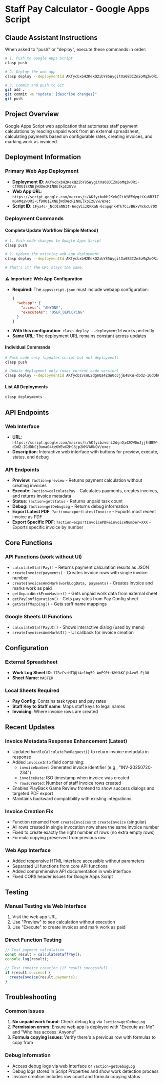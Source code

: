 # Staff Pay Calculator - Google Apps Script

## Claude Assistant Instructions
When asked to "push" or "deploy", execute these commands in order:
```bash
# 1. Push to Google Apps Script
clasp push

# 2. Deploy the web app
clasp deploy --deploymentId AKfycbxbH2KekQ2ibY85WygitXa6B3IZmSoMq2wORi-Cf9OU1EXNBjWdOecRINOElkpIzEVw

# 3. Commit and push to Git
git add .
git commit -m "Update: [describe changes]"
git push
```

## Project Overview
Google Apps Script web application that automates staff payment calculations by reading unpaid work from an external spreadsheet, calculating payments based on configurable rates, creating invoices, and marking work as invoiced.

## Deployment Information

### Primary Web App Deployment
- **Deployment ID**: `AKfycbxbH2KekQ2ibY85WygitXa6B3IZmSoMq2wORi-Cf9OU1EXNBjWdOecRINOElkpIzEVw`
- **Web App URL**: `https://script.google.com/macros/s/AKfycbxbH2KekQ2ibY85WygitXa6B3IZmSoMq2wORi-Cf9OU1EXNBjWdOecRINOElkpIzEVw/exec`
- **Script ID**: `1Fya4c-_NCDInNN3t-6eqViizQRKaN-6capqnkHTk7CLvB6xV4ckcU70X`

### Deployment Commands

#### Complete Update Workflow (Simple Method)
```bash
# 1. Push code changes to Google Apps Script
clasp push

# 2. Update the existing web app deployment
clasp deploy --deploymentId AKfycbxbH2KekQ2ibY85WygitXa6B3IZmSoMq2wORi-Cf9OU1EXNBjWdOecRINOElkpIzEVw

# That's it! The URL stays the same.
```

#### ⚠️ Important: Web App Configuration
- **Required**: The `appsscript.json` must include webapp configuration:
  ```json
  {
    "webapp": {
      "access": "ANYONE",
      "executeAs": "USER_DEPLOYING"
    }
  }
  ```
- **With this configuration**: `clasp deploy --deploymentId` works perfectly
- **Same URL**: The deployment URL remains constant across updates

#### Individual Commands
```bash
# Push code only (updates script but not deployment)
clasp push

# Update deployment only (uses current code version)
clasp deploy --deploymentId AKfycbzvsnL2dgnQa4ZQW0oJjjE4BKW-dDd2-IGdDbCj9ana04tz6WEwX2HC6jp2KMVARNQV --description "Updated version"
```

#### List All Deployments
```bash
clasp deployments
```

## API Endpoints

### Web Interface
- **URL**: `https://script.google.com/macros/s/AKfycbzvsnL2dgnQa4ZQW0oJjjE4BKW-dDd2-IGdDbCj9ana04tz6WEwX2HC6jp2KMVARNQV/exec`
- **Description**: Interactive web interface with buttons for preview, execute, status, and debug

### API Endpoints
- **Preview**: `?action=preview` - Returns payment calculation without creating invoices
- **Execute**: `?action=calculatePay` - Calculates payments, creates invoices, and returns invoice metadata
- **Status**: `?action=getStatus` - Returns unpaid task count
- **Debug**: `?action=getDebugLog` - Returns debug information
- **Export Latest PDF**: `?action=exportLatestInvoice` - Exports most recent invoice as PDF
- **Export Specific PDF**: `?action=exportInvoicePDF&invoiceNumber=XXX` - Exports specific invoice by number

## Core Functions

### API Functions (work without UI)
- `calculateStaffPay()` - Returns payment calculation results as JSON
- `createInvoice(payments)` - Creates invoice rows with single invoice number
- `createInvoicesAndMark(workLogData, payments)` - Creates invoice and marks work as paid
- `getUnpaidWorkFromMaster()` - Gets unpaid work data from external sheet
- `getPayConfiguration()` - Gets pay rates from Pay Config sheet
- `getStaffMapping()` - Gets staff name mappings

### Google Sheets UI Functions
- `calculateStaffPayUI()` - Shows interactive dialog (used by menu)
- `createInvoicesAndMarkUI()` - UI callback for invoice creation

## Configuration

### External Spreadsheet
- **Work Log Sheet ID**: `17BzCsrHTQQi4e1hg59_AmP9PtiKWdkKCjbAvu5_EjO0`
- **Sheet Name**: `MASTER`

### Local Sheets Required
- **Pay Config**: Contains task types and pay rates
- **Staff Key to Staff name**: Maps staff keys to legal names  
- **Invoicing**: Where invoice rows are created

## Recent Updates

### Invoice Metadata Response Enhancement (Latest)
- Updated `handleCalculatePayRequest()` to return invoice metadata in response
- Added `invoiceInfo` field containing:
  - `invoiceNumber`: Generated invoice identifier (e.g., "INV-20250720-234")
  - `invoiceDate`: ISO timestamp when invoice was created
  - `rowsCreated`: Number of staff invoice rows created
- Enables PlayBack Game Review frontend to show success dialogs and targeted PDF export
- Maintains backward compatibility with existing integrations

### Invoice Creation Fix
- Function renamed from `createInvoices` to `createInvoice` (singular)
- All rows created in single invocation now share the same invoice number
- Fixed to create exactly the right number of rows (no extra empty rows)
- Formula copying preserved from previous row

### Web App Interface
- Added responsive HTML interface accessible without parameters
- Separated UI functions from core API functions
- Added comprehensive API documentation in web interface
- Fixed CORS header issues for Google Apps Script

## Testing

### Manual Testing via Web Interface
1. Visit the web app URL
2. Use "Preview" to see calculation without execution
3. Use "Execute" to create invoices and mark work as paid

### Direct Function Testing
```javascript
// Test payment calculation
const result = calculateStaffPay();
console.log(result);

// Test invoice creation (if result successful)
if (result.success) {
  createInvoice(result.payments);
}
```

## Troubleshooting

### Common Issues
1. **No unpaid work found**: Check debug log via `?action=getDebugLog`
2. **Permission errors**: Ensure web app is deployed with "Execute as: Me" and "Who has access: Anyone"
3. **Formula copying issues**: Verify there's a previous row with formulas to copy from

### Debug Information
- Access debug logs via web interface or `?action=getDebugLog`
- Debug logs stored in Script Properties and show work detection process
- Invoice creation includes row count and formula copying status